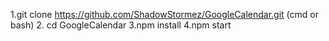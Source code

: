 1.git clone https://github.com/ShadowStormez/GoogleCalendar.git (cmd or bash)
2. cd GoogleCalendar
3.npm install
4.npm start
